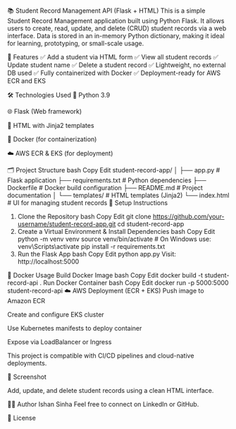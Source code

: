 📚 Student Record Management API (Flask + HTML)
This is a simple Student Record Management application built using Python Flask. It allows users to create, read, update, and delete (CRUD) student records via a web interface. Data is stored in an in-memory Python dictionary, making it ideal for learning, prototyping, or small-scale usage.

🚀 Features
✅ Add a student via HTML form
✅ View all student records
✅ Update student name
✅ Delete a student record
✅ Lightweight, no external DB used
✅ Fully containerized with Docker
✅ Deployment-ready for AWS ECR and EKS

🛠 Technologies Used
🐍 Python 3.9

🌐 Flask (Web framework)

🧾 HTML with Jinja2 templates

🐳 Docker (for containerization)

☁️ AWS ECR & EKS (for deployment)

🗂 Project Structure
bash
Copy
Edit
student-record-app/
│
├── app.py                  # Flask application
├── requirements.txt        # Python dependencies
├── Dockerfile              # Docker build configuration
├── README.md               # Project documentation
│
└── templates/              # HTML templates (Jinja2)
    └── index.html          # UI for managing student records
🔧 Setup Instructions
1. Clone the Repository
bash
Copy
Edit
git clone https://github.com/your-username/student-record-app.git
cd student-record-app
2. Create a Virtual Environment & Install Dependencies
bash
Copy
Edit
python -m venv venv
source venv/bin/activate  # On Windows use: venv\Scripts\activate
pip install -r requirements.txt
3. Run the Flask App
bash
Copy
Edit
python app.py
Visit: http://localhost:5000

🐳 Docker Usage
Build Docker Image
bash
Copy
Edit
docker build -t student-record-api .
Run Docker Container
bash
Copy
Edit
docker run -p 5000:5000 student-record-api
☁️ AWS Deployment (ECR + EKS)
Push image to Amazon ECR

Create and configure EKS cluster

Use Kubernetes manifests to deploy container

Expose via LoadBalancer or Ingress

This project is compatible with CI/CD pipelines and cloud-native deployments.

📸 Screenshot

Add, update, and delete student records using a clean HTML interface.

🙋‍♂️ Author
Ishan Sinha
Feel free to connect on LinkedIn or GitHub.

📄 License
